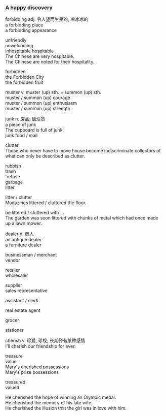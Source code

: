 ### A happy discovery  
forbidding adj. 令人望而生畏的; 冷冰冰的  
a forbidding place  
a forbidding appearance  
  
unfriendly  
unwelcoming  
inhospitable    hospitable  
The Chinese are very hospitable.  
The Chinese are noted for their hospitality.  
  
forbidden  
the Forbidden City  
the forbidden fruit  
  
muster v. 
muster (up) sth. = summon (up) sth.  
muster / summon (up) courage  
muster / summon (up) enthusiasm  
muster / summon (up) strength  
  
junk n. 废品; 破烂货  
a piece of junk  
The cupboard is full of junk.  
junk food / mail  
  
clutter  
Those who never have to move house become indiscriminate collectors of what can only be described as clutter.  
  
rubbish  
trash  
'refuse  
garbage  
litter  
  
litter / clutter  
Magazines littered / cluttered the floor.  
  
be littered / cluttered with ...  
The garden was soon littered with chunks of metal which had once made up a lawn mower.  
  
dealer n. 商人  
an antique dealer  
a furniture dealer  
  
businessman / merchant  
vendor  
  
retailer  
wholesaler  
  
supplier  
sales representative  
  
assistant / clerk  
  
real estate agent  
  
grocer  
  
stationer  
  
cherish v. 珍爱, 珍视; 长期怀有某种感情  
I'll cherish our friendship for ever.  
  
treasure  
value  
Mary's cherished possessions  
Mary's prize possessions  
  
treasured  
valued  
  
He cherished the hope of winning an Olympic medal.  
He cherished the memory of his late wife.  
He cherished the illusion that the girl was in love with him.    
